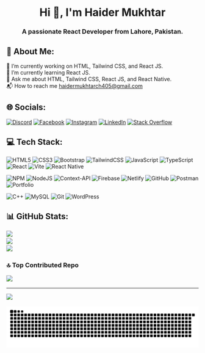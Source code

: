 <h1 align="center">Hi 👋, I'm Haider Mukhtar</h1>
<h3 align="center">A passionate React Developer from Lahore, Pakistan.</h3>

## 💫 About Me:
🔭 I’m currently working on HTML, Tailwind CSS, and React JS.<br>🌱 I’m currently learning React JS.<br>💬 Ask me about HTML, Tailwind CSS, React JS, and React Native.<br>📬 How to reach me haidermukhtarch405@gmail.com


## 🌐 Socials:
[![Discord](https://img.shields.io/badge/Discord-%237289DA.svg?logo=discord&logoColor=white)](https://discord.gg/haiderch) [![Facebook](https://img.shields.io/badge/Facebook-%231877F2.svg?logo=Facebook&logoColor=white)](https://facebook.com/chhaidermukhtar880) [![Instagram](https://img.shields.io/badge/Instagram-%23E4405F.svg?logo=Instagram&logoColor=white)](https://instagram.com/haider_mukhtar_ch) [![LinkedIn](https://img.shields.io/badge/LinkedIn-%230077B5.svg?logo=linkedin&logoColor=white)](https://linkedin.com/in/haider-mukhtar) [![Stack Overflow](https://img.shields.io/badge/-Stackoverflow-FE7A16?logo=stack-overflow&logoColor=white)](https://stackoverflow.com/users/haider-mukhtar) 

## 💻 Tech Stack:
![HTML5](https://img.shields.io/badge/html5-%23E34F26.svg?style=for-the-badge&logo=html5&logoColor=white) ![CSS3](https://img.shields.io/badge/css3-%231572B6.svg?style=for-the-badge&logo=css3&logoColor=white) ![Bootstrap](https://img.shields.io/badge/bootstrap-%238511FA.svg?style=for-the-badge&logo=bootstrap&logoColor=white) ![TailwindCSS](https://img.shields.io/badge/tailwindcss-%2338B2AC.svg?style=for-the-badge&logo=tailwind-css&logoColor=white) ![JavaScript](https://img.shields.io/badge/javascript-%23323330.svg?style=for-the-badge&logo=javascript&logoColor=%23F7DF1E) ![TypeScript](https://img.shields.io/badge/typescript-%23007ACC.svg?style=for-the-badge&logo=typescript&logoColor=white) ![React](https://img.shields.io/badge/react-%2320232a.svg?style=for-the-badge&logo=react&logoColor=%2361DAFB) ![Vite](https://img.shields.io/badge/vite-%23646CFF.svg?style=for-the-badge&logo=vite&logoColor=white) ![React Native](https://img.shields.io/badge/react_native-%2320232a.svg?style=for-the-badge&logo=react&logoColor=%2361DAFB)

![NPM](https://img.shields.io/badge/NPM-%23CB3837.svg?style=for-the-badge&logo=npm&logoColor=white) ![NodeJS](https://img.shields.io/badge/node.js-6DA55F?style=for-the-badge&logo=node.js&logoColor=white) ![Context-API](https://img.shields.io/badge/Context--Api-000000?style=for-the-badge&logo=react) ![Firebase](https://img.shields.io/badge/firebase-%23039BE5.svg?style=for-the-badge&logo=firebase) ![Netlify](https://img.shields.io/badge/netlify-%23000000.svg?style=for-the-badge&logo=netlify&logoColor=#00C7B7) ![GitHub](https://img.shields.io/badge/github-%23121011.svg?style=for-the-badge&logo=github&logoColor=white) ![Postman](https://img.shields.io/badge/Postman-FF6C37?style=for-the-badge&logo=postman&logoColor=white) ![Portfolio](https://img.shields.io/badge/Portfolio-%23000000.svg?style=for-the-badge&logo=firefox&logoColor=#FF7139) 

![C++](https://img.shields.io/badge/c++-%2300599C.svg?style=for-the-badge&logo=c%2B%2B&logoColor=white) ![MySQL](https://img.shields.io/badge/mysql-4479A1.svg?style=for-the-badge&logo=mysql&logoColor=white) ![Git](https://img.shields.io/badge/git-%23F05033.svg?style=for-the-badge&logo=git&logoColor=white) ![WordPress](https://img.shields.io/badge/WordPress-%23117AC9.svg?style=for-the-badge&logo=WordPress&logoColor=white)
## 📊 GitHub Stats:
![](https://github-readme-stats.vercel.app/api?username=Haider-Mukhtar&theme=dark&hide_border=false&include_all_commits=false&count_private=true)<br/>
![](https://github-readme-streak-stats.herokuapp.com/?user=Haider-Mukhtar&theme=dark&hide_border=false)<br/>
![](https://github-readme-stats.vercel.app/api/top-langs/?username=Haider-Mukhtar&theme=dark&hide_border=false&include_all_commits=false&count_private=true&layout=compact)

### 🔝 Top Contributed Repo
![](https://github-contributor-stats.vercel.app/api?username=Haider-Mukhtar&limit=5&theme=dark&combine_all_yearly_contributions=true)

---
[![](https://visitcount.itsvg.in/api?id=Haider-Mukhtar&icon=0&color=0)](https://visitcount.itsvg.in)

<img src="https://raw.githubusercontent.com/Haider-Mukhtar/Haider-Mukhtar/output/snake.svg" alt="Snake animation" />

<!-- Proudly created with GPRM ( https://gprm.itsvg.in ) -->
